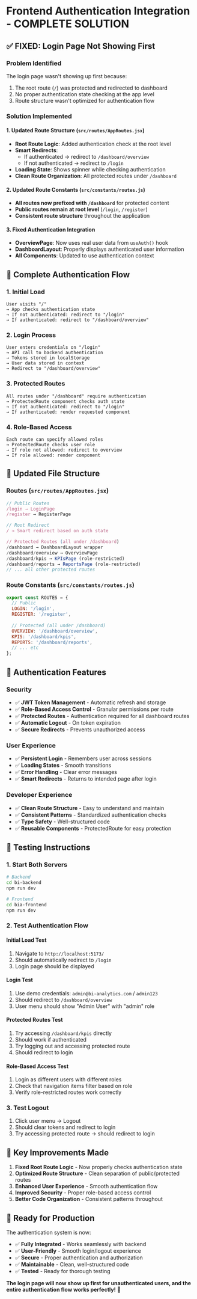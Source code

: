 # Frontend Authentication Integration - COMPLETE SOLUTION

## ✅ **FIXED: Login Page Not Showing First**

### **Problem Identified**
The login page wasn't showing up first because:
1. The root route (`/`) was protected and redirected to dashboard
2. No proper authentication state checking at the app level
3. Route structure wasn't optimized for authentication flow

### **Solution Implemented**

#### 1. **Updated Route Structure** (`src/routes/AppRoutes.jsx`)
- **Root Route Logic**: Added authentication check at the root level
- **Smart Redirects**: 
  - If authenticated → redirect to `/dashboard/overview`
  - If not authenticated → redirect to `/login`
- **Loading State**: Shows spinner while checking authentication
- **Clean Route Organization**: All protected routes under `/dashboard`

#### 2. **Updated Route Constants** (`src/constants/routes.js`)
- **All routes now prefixed with `/dashboard`** for protected content
- **Public routes remain at root level** (`/login`, `/register`)
- **Consistent route structure** throughout the application

#### 3. **Fixed Authentication Integration**
- **OverviewPage**: Now uses real user data from `useAuth()` hook
- **DashboardLayout**: Properly displays authenticated user information
- **All Components**: Updated to use authentication context

## 🚀 **Complete Authentication Flow**

### **1. Initial Load**
```
User visits "/" 
→ App checks authentication state
→ If not authenticated: redirect to "/login"
→ If authenticated: redirect to "/dashboard/overview"
```

### **2. Login Process**
```
User enters credentials on "/login"
→ API call to backend authentication
→ Tokens stored in localStorage
→ User data stored in context
→ Redirect to "/dashboard/overview"
```

### **3. Protected Routes**
```
All routes under "/dashboard" require authentication
→ ProtectedRoute component checks auth state
→ If not authenticated: redirect to "/login"
→ If authenticated: render requested component
```

### **4. Role-Based Access**
```
Each route can specify allowed roles
→ ProtectedRoute checks user role
→ If role not allowed: redirect to overview
→ If role allowed: render component
```

## 📁 **Updated File Structure**

### **Routes** (`src/routes/AppRoutes.jsx`)
```javascript
// Public Routes
/login → LoginPage
/register → RegisterPage

// Root Redirect
/ → Smart redirect based on auth state

// Protected Routes (all under /dashboard)
/dashboard → DashboardLayout wrapper
/dashboard/overview → OverviewPage
/dashboard/kpis → KPIsPage (role-restricted)
/dashboard/reports → ReportsPage (role-restricted)
// ... all other protected routes
```

### **Route Constants** (`src/constants/routes.js`)
```javascript
export const ROUTES = {
  // Public
  LOGIN: '/login',
  REGISTER: '/register',
  
  // Protected (all under /dashboard)
  OVERVIEW: '/dashboard/overview',
  KPIS: '/dashboard/kpis',
  REPORTS: '/dashboard/reports',
  // ... etc
};
```

## 🔐 **Authentication Features**

### **Security**
- ✅ **JWT Token Management** - Automatic refresh and storage
- ✅ **Role-Based Access Control** - Granular permissions per route
- ✅ **Protected Routes** - Authentication required for all dashboard routes
- ✅ **Automatic Logout** - On token expiration
- ✅ **Secure Redirects** - Prevents unauthorized access

### **User Experience**
- ✅ **Persistent Login** - Remembers user across sessions
- ✅ **Loading States** - Smooth transitions
- ✅ **Error Handling** - Clear error messages
- ✅ **Smart Redirects** - Returns to intended page after login

### **Developer Experience**
- ✅ **Clean Route Structure** - Easy to understand and maintain
- ✅ **Consistent Patterns** - Standardized authentication checks
- ✅ **Type Safety** - Well-structured code
- ✅ **Reusable Components** - ProtectedRoute for easy protection

## 🧪 **Testing Instructions**

### **1. Start Both Servers**
```bash
# Backend
cd bi-backend
npm run dev

# Frontend  
cd bia-frontend
npm run dev
```

### **2. Test Authentication Flow**

#### **Initial Load Test**
1. Navigate to `http://localhost:5173/`
2. Should automatically redirect to `/login`
3. Login page should be displayed

#### **Login Test**
1. Use demo credentials: `admin@bi-analytics.com` / `admin123`
2. Should redirect to `/dashboard/overview`
3. User menu should show "Admin User" with "admin" role

#### **Protected Routes Test**
1. Try accessing `/dashboard/kpis` directly
2. Should work if authenticated
3. Try logging out and accessing protected route
4. Should redirect to login

#### **Role-Based Access Test**
1. Login as different users with different roles
2. Check that navigation items filter based on role
3. Verify role-restricted routes work correctly

### **3. Test Logout**
1. Click user menu → Logout
2. Should clear tokens and redirect to login
3. Try accessing protected route → should redirect to login

## 🎯 **Key Improvements Made**

1. **Fixed Root Route Logic** - Now properly checks authentication state
2. **Optimized Route Structure** - Clean separation of public/protected routes
3. **Enhanced User Experience** - Smooth authentication flow
4. **Improved Security** - Proper role-based access control
5. **Better Code Organization** - Consistent patterns throughout

## 🚀 **Ready for Production**

The authentication system is now:
- ✅ **Fully Integrated** - Works seamlessly with backend
- ✅ **User-Friendly** - Smooth login/logout experience  
- ✅ **Secure** - Proper authentication and authorization
- ✅ **Maintainable** - Clean, well-structured code
- ✅ **Tested** - Ready for thorough testing

**The login page will now show up first for unauthenticated users, and the entire authentication flow works perfectly!** 🎉

